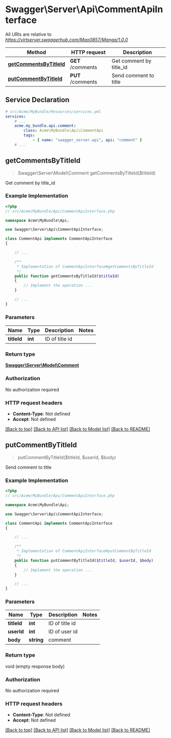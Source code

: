 # Swagger\Server\Api\CommentApiInterface

All URIs are relative to *https://virtserver.swaggerhub.com/Mao0857/Manga/1.0.0*

Method | HTTP request | Description
------------- | ------------- | -------------
[**getCommentsByTitleId**](CommentApiInterface.md#getCommentsByTitleId) | **GET** /comments | Get comment by title_id
[**putCommentByTitleId**](CommentApiInterface.md#putCommentByTitleId) | **PUT** /comments | Send comment to title


## Service Declaration
```yaml
# src/Acme/MyBundle/Resources/services.yml
services:
    # ...
    acme.my_bundle.api.comment:
        class: Acme\MyBundle\Api\CommentApi
        tags:
            - { name: "swagger_server.api", api: "comment" }
    # ...
```

## **getCommentsByTitleId**
> Swagger\Server\Model\Comment getCommentsByTitleId($titleId)

Get comment by title_id

### Example Implementation
```php
<?php
// src/Acme/MyBundle/Api/CommentApiInterface.php

namespace Acme\MyBundle\Api;

use Swagger\Server\Api\CommentApiInterface;

class CommentApi implements CommentApiInterface
{

    // ...

    /**
     * Implementation of CommentApiInterface#getCommentsByTitleId
     */
    public function getCommentsByTitleId($titleId)
    {
        // Implement the operation ...
    }

    // ...
}
```

### Parameters

Name | Type | Description  | Notes
------------- | ------------- | ------------- | -------------
 **titleId** | **int**| ID of title id |

### Return type

[**Swagger\Server\Model\Comment**](../Model/Comment.md)

### Authorization

No authorization required

### HTTP request headers

 - **Content-Type**: Not defined
 - **Accept**: Not defined

[[Back to top]](#) [[Back to API list]](../../README.md#documentation-for-api-endpoints) [[Back to Model list]](../../README.md#documentation-for-models) [[Back to README]](../../README.md)

## **putCommentByTitleId**
> putCommentByTitleId($titleId, $userId, $body)

Send comment to title

### Example Implementation
```php
<?php
// src/Acme/MyBundle/Api/CommentApiInterface.php

namespace Acme\MyBundle\Api;

use Swagger\Server\Api\CommentApiInterface;

class CommentApi implements CommentApiInterface
{

    // ...

    /**
     * Implementation of CommentApiInterface#putCommentByTitleId
     */
    public function putCommentByTitleId($titleId, $userId, $body)
    {
        // Implement the operation ...
    }

    // ...
}
```

### Parameters

Name | Type | Description  | Notes
------------- | ------------- | ------------- | -------------
 **titleId** | **int**| ID of title id |
 **userId** | **int**| ID of user id |
 **body** | **string**| comment |

### Return type

void (empty response body)

### Authorization

No authorization required

### HTTP request headers

 - **Content-Type**: Not defined
 - **Accept**: Not defined

[[Back to top]](#) [[Back to API list]](../../README.md#documentation-for-api-endpoints) [[Back to Model list]](../../README.md#documentation-for-models) [[Back to README]](../../README.md)

